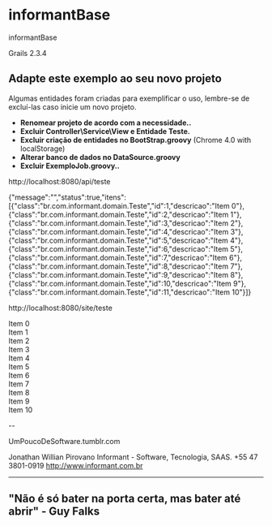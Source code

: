 informantBase
=============

informantBase

Grails 2.3.4







## Adapte este exemplo ao seu novo projeto

Algumas entidades foram criadas para exemplificar o uso, lembre-se de excluí-las caso inicie um novo projeto.

* **Renomear projeto de acordo com a necessidade..** 
* **Excluir Controller\Service\View e Entidade Teste.**
* **Excluir criação de entidades no BootStrap.groovy** (Chrome 4.0 with localStorage)
* **Alterar banco de dados no DataSource.groovy**
* **Excluir ExemploJob.groovy..**

http://localhost:8080/api/teste

{"message":"","status":true,"itens":[{"class":"br.com.informant.domain.Teste","id":1,"descricao":"Item 0"},{"class":"br.com.informant.domain.Teste","id":2,"descricao":"Item 1"},{"class":"br.com.informant.domain.Teste","id":3,"descricao":"Item 2"},{"class":"br.com.informant.domain.Teste","id":4,"descricao":"Item 3"},{"class":"br.com.informant.domain.Teste","id":5,"descricao":"Item 4"},{"class":"br.com.informant.domain.Teste","id":6,"descricao":"Item 5"},{"class":"br.com.informant.domain.Teste","id":7,"descricao":"Item 6"},{"class":"br.com.informant.domain.Teste","id":8,"descricao":"Item 7"},{"class":"br.com.informant.domain.Teste","id":9,"descricao":"Item 8"},{"class":"br.com.informant.domain.Teste","id":10,"descricao":"Item 9"},{"class":"br.com.informant.domain.Teste","id":11,"descricao":"Item 10"}]}

http://localhost:8080/site/teste

<html>
	<head>
		<title>Teste</title>
		<meta name="description" content="">
		<meta name="keywords" content="">
	</head>
<body>
	<div>Item 0</div>
	<div>Item 1</div>
	<div>Item 2</div>
	<div>Item 3</div>
	<div>Item 4</div>
	<div>Item 5</div>
	<div>Item 6</div>
	<div>Item 7</div>
	<div>Item 8</div>
	<div>Item 9</div>
	<div>Item 10</div>
</body>
</html>

-- 

UmPoucoDeSoftware.tumblr.com




Jonathan Willian Pirovano
Informant - Software, Tecnologia, SAAS. 
+55 47 3801-0919
http://www.informant.com.br
  
--------------------------------------------------------------------------------------------
"Não é só bater na porta certa, mas bater até abrir" - Guy Falks
--------------------------------------------------------------------------------------------
